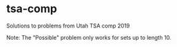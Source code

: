 # tsa-comp
Solutions to problems from Utah TSA comp 2019

Note: The "Possible" problem only works for sets up to length 10.
